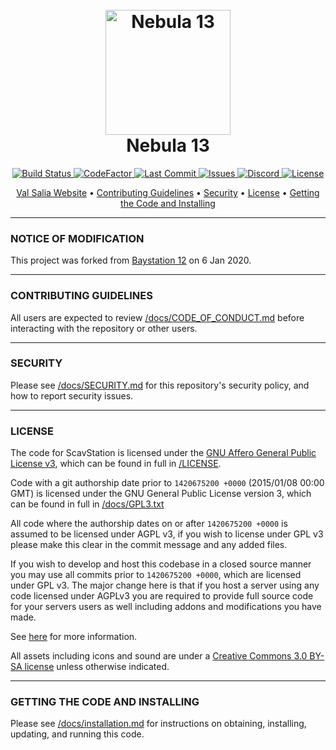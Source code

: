 <h1 align="center">
  <br>
  <a href="https://github.com/ScavStation/ScavStation"><img src="https://avatars1.githubusercontent.com/u/61128341" alt="Nebula 13" width="200"></a>
  <br>
  Nebula 13
  <br>
</h1>

<p align="center">
  <a href="https://github.com/ScavStation/ScavStation/actions">
    <img src="https://github.com/ScavStation/ScavStation/workflows/Run%20Tests/badge.svg"
         alt="Build Status">
  </a>
  <a href="https://www.codefactor.io/repository/github/ScavStation/ScavStation">
    <img src="https://www.codefactor.io/repository/github/ScavStation/ScavStation/badge"
         alt="CodeFactor">
  </a>
  <a href="https://github.com/ScavStation/ScavStation/commits/dev">
    <img src="https://img.shields.io/github/last-commit/ScavStation/ScavStation"
         alt="Last Commit">
  </a>
  <a href="https://github.com/ScavStation/ScavStation/issues">
    <img src="https://img.shields.io/github/issues/ScavStation/ScavStation"
         alt="Issues">
  </a>
  <a href="https://discord.gg/bPMNJnnxNZ">
    <img src="https://img.shields.io/discord/678820025355862045?style=plastic"
         alt="Discord">
  </a>
  <a href="https://github.com/ScavStation/ScavStation/blob/dev/LICENSE">
    <img src="https://img.shields.io/github/license/ScavStation/ScavStation"
         alt="License">
  </a>
</p>

<p align="center">
  <a href="https://www.valsalia.com/">Val Salia Website</a> •
  <a href="#contributing-guidelines">Contributing Guidelines</a> •
  <a href="#security">Security</a> •
  <a href="#license">License</a> •
  <a href="#getting-the-code-and-installing">Getting the Code and Installing</a>
</p>

---

### NOTICE OF MODIFICATION

This project was forked from [Baystation 12](https://github.com/Baystation12/Baystation12) on 6 Jan 2020.

---

### CONTRIBUTING GUIDELINES

All users are expected to review [/docs/CODE_OF_CONDUCT.md](/docs/CODE_OF_CONDUCT.md) before interacting with the repository or other users.

---

### SECURITY

Please see [/docs/SECURITY.md](/docs/SECURITY.md) for this repository's security policy, and how to report security issues.

---

### LICENSE

The code for ScavStation is licensed under the [GNU Affero General Public License v3](http://www.gnu.org/licenses/agpl.html), which can be found in full in [/LICENSE](/LICENSE).

Code with a git authorship date prior to `1420675200 +0000` (2015/01/08 00:00 GMT) is licensed under the GNU General Public License version 3, which can be found in full in [/docs/GPL3.txt](/docs/GPL3.txt)

All code where the authorship dates on or after `1420675200 +0000` is assumed to be licensed under AGPL v3, if you wish to license under GPL v3 please make this clear in the commit message and any added files.

If you wish to develop and host this codebase in a closed source manner you may use all commits prior to `1420675200 +0000`, which are licensed under GPL v3.  The major change here is that if you host a server using any code licensed under AGPLv3 you are required to provide full source code for your servers users as well including addons and modifications you have made.

See [here](https://www.gnu.org/licenses/why-affero-gpl.html) for more information.

All assets including icons and sound are under a [Creative Commons 3.0 BY-SA license](http://creativecommons.org/licenses/by-sa/3.0/) unless otherwise indicated.

---

### GETTING THE CODE AND INSTALLING

Please see [/docs/installation.md](/docs/installation.md) for instructions on obtaining, installing, updating, and running this code.
